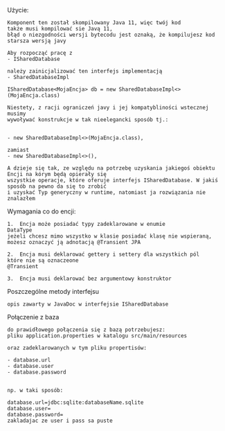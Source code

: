 Użycie:
    
    Komponent ten został skompilowany Java 11, więc twój kod 
    także musi kompilować sie Javą 11, 
    błąd o niezgodności wersji bytecodu jest oznaką, że kompilujesz kod
    starsza wersją javy
    
    Aby rozpocząć pracę z
    - ISharedDatabase

    należy zainicjalizować ten interfejs implementacją 
    - SharedDatabaseImpl
    
    ISharedDatabase<MojaEncja> db = new SharedDatabaseImpl<>(MojaEncja.class)

    Niestety, z racji ograniczeń javy i jej kompatybliności wstecznej musimy
    wywoływać konstrukcje w tak nieelegancki sposób tj.: 
    
    
    - new SharedDatabaseImpl<>(MojaEncja.class), 
    
    zamiast 
    - new SharedDatabaseImpl<>(), 
    
    A dzieje się tak, ze względu na potrzebę uzyskania jakiegoś obiektu Encji na kórym będą opierały się 
    wszystkie operacje, które oferuje interfejs ISharedDatabase. W jakiś sposób na pewno da się to zrobić
    i uzyskać Typ generyczny w runtime, natomiast ja rozwiązania nie znalazłem
    
Wymagania co do encji:

    1.  Encja może posiadać typy zadeklarowane w enumie
    DataType
    jeżeli chcesz mimo wszystko w klasie posiadać klasę nie wspieraną,
    możesz oznaczyć ją adnotacją @Transient JPA
    
    2.  Encja musi deklarować gettery i settery dla wszystkich pól 
    które nie są oznaczeone
    @Transient
     
    3.  Encja musi deklarować bez argumentowy konstruktor

Poszczególne metody interfejsu


    opis zawarty w JavaDoc w interfejsie ISharedDatabase


Połączenie z baza

    do prawidłowego połączenia się z bazą potrzebujesz:
    pliku application.properties w katalogu src/main/resources
    
    oraz zadeklarowanych w tym pliku propertisów:
    
    - database.url
    - database.user
    - database.password


    np. w taki sposób:
    
    database.url=jdbc:sqlite:databaseName.sqlite
    database.user=
    database.password=
    zakladajac ze user i pass sa puste



